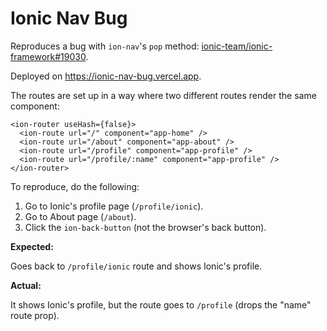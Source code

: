# Ionic Nav Bug

Reproduces a bug with `ion-nav`'s `pop` method: [ionic-team/ionic-framework#19030](https://github.com/ionic-team/ionic-framework/issues/19030).

Deployed on https://ionic-nav-bug.vercel.app.

The routes are set up in a way where two different routes render the same component:

```tsx
<ion-router useHash={false}>
  <ion-route url="/" component="app-home" />
  <ion-route url="/about" component="app-about" />
  <ion-route url="/profile" component="app-profile" />
  <ion-route url="/profile/:name" component="app-profile" />
</ion-router>
```

To reproduce, do the following:

1. Go to Ionic's profile page (`/profile/ionic`).
2. Go to About page (`/about`).
3. Click the `ion-back-button` (not the browser's back button).

**Expected:**

Goes back to `/profile/ionic` route and shows Ionic's profile.

**Actual:**

It shows Ionic's profile, but the route goes to `/profile` (drops the "name" route prop).
